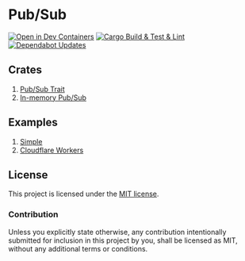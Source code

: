 # Pub/Sub

[![Open in Dev Containers](https://img.shields.io/static/v1?label=Dev%20Containers&message=Open&color=blue)](https://vscode.dev/redirect?url=vscode://ms-vscode-remote.remote-containers/cloneInVolume?url=https://github.com/arthurgubaidullin/pub-sub-rs) [![Cargo Build & Test & Lint](https://github.com/arthurgubaidullin/pub-sub-rs/actions/workflows/ci.yml/badge.svg)](https://github.com/arthurgubaidullin/pub-sub-rs/actions/workflows/ci.yml) [![Dependabot Updates](https://github.com/arthurgubaidullin/pub-sub-rs/actions/workflows/dependabot/dependabot-updates/badge.svg)](https://github.com/arthurgubaidullin/pub-sub-rs/actions/workflows/dependabot/dependabot-updates)

## Crates

1. [Pub/Sub Trait](pub-sub/trait/README.md)
1. [In-memory Pub/Sub](pub-sub/in-memory/README.md)

## Examples

1. [Simple](examples/simple)
1. [Cloudflare Workers](examples/worker)

## License

This project is licensed under the [MIT license](LICENSE).

### Contribution

Unless you explicitly state otherwise, any contribution intentionally submitted for inclusion in this project by you, shall be licensed as MIT, without any additional terms or conditions.
